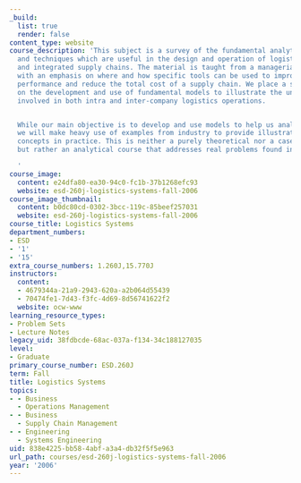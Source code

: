 ```yaml
---
_build:
  list: true
  render: false
content_type: website
course_description: 'This subject is a survey of the fundamental analytic tools, approaches,
  and techniques which are useful in the design and operation of logistics systems
  and integrated supply chains. The material is taught from a managerial perspective,
  with an emphasis on where and how specific tools can be used to improve the overall
  performance and reduce the total cost of a supply chain. We place a strong emphasis
  on the development and use of fundamental models to illustrate the underlying concepts
  involved in both intra and inter-company logistics operations.


  While our main objective is to develop and use models to help us analyze these situations,
  we will make heavy use of examples from industry to provide illustrations of the
  concepts in practice. This is neither a purely theoretical nor a case study course,
  but rather an analytical course that addresses real problems found in practice.

  '
course_image:
  content: e24dfa80-ea30-94c0-fc1b-37b1268efc93
  website: esd-260j-logistics-systems-fall-2006
course_image_thumbnail:
  content: b0dc80cd-0302-3bcc-119c-85beef257031
  website: esd-260j-logistics-systems-fall-2006
course_title: Logistics Systems
department_numbers:
- ESD
- '1'
- '15'
extra_course_numbers: 1.260J,15.770J
instructors:
  content:
  - 4679344a-21a9-2943-620a-a2b064d55439
  - 70474fe1-7d43-f3fc-4d69-8d56741622f2
  website: ocw-www
learning_resource_types:
- Problem Sets
- Lecture Notes
legacy_uid: 38fdbcde-68ac-037a-f134-34c188127035
level:
- Graduate
primary_course_number: ESD.260J
term: Fall
title: Logistics Systems
topics:
- - Business
  - Operations Management
- - Business
  - Supply Chain Management
- - Engineering
  - Systems Engineering
uid: 838e4225-bb58-4abf-a3a4-db32f5f5e963
url_path: courses/esd-260j-logistics-systems-fall-2006
year: '2006'
---
```

